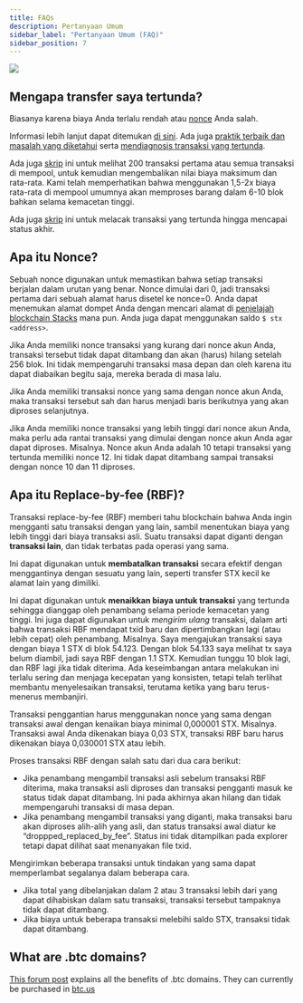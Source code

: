 ```yaml
---
title: FAQs
description: Pertanyaan Umum
sidebar_label: "Pertanyaan Umum (FAQ)"
sidebar_position: 7
---
```


![](/img/glasses.png)

## Mengapa transfer saya tertunda?

Biasanya karena biaya Anda terlalu rendah atau [nonce](#what-is-nonce) Anda salah.

Informasi lebih lanjut dapat ditemukan [di sini](https://www.hiro.so/wallet-faq/why-is-my-stacks-transaction-pending). Ada juga [praktik terbaik dan masalah yang diketahui](https://forum.stacks.org/t/transactions-in-mempool-best-practices-and-known-issues/11659) serta [mendiagnosis transaksi yang tertunda](https://forum.stacks.org/t/diagnosing-pending-transactions/11908).

Ada juga [skrip](https://github.com/citycoins/scripts/blob/main/getnetworkstatus.js) ini untuk melihat 200 transaksi pertama atau semua transaksi di mempool, untuk kemudian mengembalikan nilai biaya maksimum dan rata-rata. Kami telah memperhatikan bahwa menggunakan 1,5-2x biaya rata-rata di mempool umumnya akan memproses barang dalam 6-10 blok bahkan selama kemacetan tinggi.

Ada juga [skrip](https://github.com/citycoins/scripts/blob/main/gettxstatus.js) ini untuk melacak transaksi yang tertunda hingga mencapai status akhir.

## Apa itu Nonce?

Sebuah nonce digunakan untuk memastikan bahwa setiap transaksi berjalan dalam urutan yang benar. Nonce dimulai dari 0, jadi transaksi pertama dari sebuah alamat harus disetel ke nonce=0. Anda dapat menemukan alamat dompet Anda dengan mencari alamat di [penjelajah blockchain Stacks](https://explorer.stacks.co/) mana pun. Anda juga dapat menggunakan saldo `$ stx <address>`.

Jika Anda memiliki nonce transaksi yang kurang dari nonce akun Anda, transaksi tersebut tidak dapat ditambang dan akan (harus) hilang setelah 256 blok. Ini tidak mempengaruhi transaksi masa depan dan oleh karena itu dapat diabaikan begitu saja, mereka berada di masa lalu.

Jika Anda memiliki transaksi nonce yang sama dengan nonce akun Anda, maka transaksi tersebut sah dan harus menjadi baris berikutnya yang akan diproses selanjutnya.

Jika Anda memiliki nonce transaksi yang lebih tinggi dari nonce akun Anda, maka perlu ada rantai transaksi yang dimulai dengan nonce akun Anda agar dapat diproses. Misalnya. Nonce akun Anda adalah 10 tetapi transaksi yang tertunda memiliki nonce 12. Ini tidak dapat ditambang sampai transaksi dengan nonce 10 dan 11 diproses.

## Apa itu Replace-by-fee (RBF)?

Transaksi replace-by-fee (RBF) memberi tahu blockchain bahwa Anda ingin mengganti satu transaksi dengan yang lain, sambil menentukan biaya yang lebih tinggi dari biaya transaksi asli. Suatu transaksi dapat diganti dengan **transaksi lain**, dan tidak terbatas pada operasi yang sama.

Ini dapat digunakan untuk **membatalkan transaksi** secara efektif dengan menggantinya dengan sesuatu yang lain, seperti transfer STX kecil ke alamat lain yang dimiliki.

Ini dapat digunakan untuk **menaikkan biaya untuk transaksi** yang tertunda sehingga dianggap oleh penambang selama periode kemacetan yang tinggi. Ini juga dapat digunakan untuk _mengirim ulang_ transaksi, dalam arti bahwa transaksi RBF mendapat txid baru dan dipertimbangkan lagi (atau lebih cepat) oleh penambang. Misalnya. Saya mengajukan transaksi saya dengan biaya 1 STX di blok 54.123. Dengan blok 54.133 saya melihat tx saya belum diambil, jadi saya RBF dengan 1.1 STX. Kemudian tunggu 10 blok lagi, dan RBF lagi jika tidak diterima. Ada keseimbangan antara melakukan ini terlalu sering dan menjaga kecepatan yang konsisten, tetapi telah terlihat membantu menyelesaikan transaksi, terutama ketika yang baru terus-menerus membanjiri.

Transaksi penggantian harus menggunakan nonce yang sama dengan transaksi awal dengan kenaikan biaya minimal 0,000001 STX. Misalnya. Transaksi awal Anda dikenakan biaya 0,03 STX, transaksi RBF baru harus dikenakan biaya 0,030001 STX atau lebih.

Proses transaksi RBF dengan salah satu dari dua cara berikut:

- Jika penambang mengambil transaksi asli sebelum transaksi RBF diterima, maka transaksi asli diproses dan transaksi pengganti masuk ke status tidak dapat ditambang. Ini pada akhirnya akan hilang dan tidak mempengaruhi transaksi di masa depan.
- Jika penambang mengambil transaksi yang diganti, maka transaksi baru akan diproses alih-alih yang asli, dan status transaksi awal diatur ke “droppped_replaced_by_fee”. Status ini tidak ditampilkan pada explorer tetapi dapat dilihat saat menanyakan file txid.

Mengirimkan beberapa transaksi untuk tindakan yang sama dapat memperlambat segalanya dalam beberapa cara.

- Jika total yang dibelanjakan dalam 2 atau 3 transaksi lebih dari yang dapat dihabiskan dalam satu transaksi, transaksi tersebut tampaknya tidak dapat ditambang.
- Jika biaya untuk beberapa transaksi melebihi saldo STX, transaksi tidak dapat ditambang.

## What are .btc domains?

[This forum post](https://forum.stacks.org/t/btc-domains-are-live/12065) explains all the benefits of .btc domains. They can currently be purchased in [btc.us](https://btc.us/)

